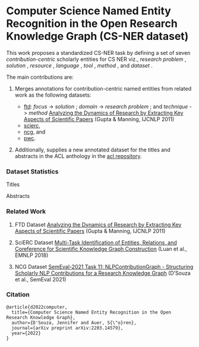 # Computer Science Named Entity Recognition in the Open Research Knowledge Graph (CS-NER dataset)


This work proposes a standardized CS-NER task by defining a set of seven _contribution-centric_ scholarly
entities for CS NER viz., _research problem_ , _solution_ , _resource_ , _language_ ,
_tool_ , _method_ , and _dataset_ . 

The main contributions are:

1) Merges annotations for contribution-centric named entities from related work as the following datasets: 
   - [ftd](https://github.com/jd-coderepos/contributions-ner-cs/tree/main/ftd): _focus_ -> _solution_ ; _domain_ -> _research problem_ ; and _technique_ -> _method_ [Analyzing the Dynamics of Research by Extracting Key Aspects of Scientific Papers](https://aclanthology.org/I11-1001/) (Gupta & Manning, IJCNLP 2011)
   - [scierc](https://github.com/jd-coderepos/contributions-ner-cs/tree/main/scierc),
   - [ncg](https://github.com/jd-coderepos/contributions-ner-cs/tree/main/ncg), and 
   - [pwc](https://github.com/jd-coderepos/contributions-ner-cs/tree/main/pwc).

2) Additionally, supplies a new annotated dataset for the titles and abstracts in the ACL anthology in the [acl repository](https://github.com/jd-coderepos/contributions-ner-cs/tree/main/acl).


### Dataset Statistics



Titles



Abstracts



### Related Work

1) FTD Dataset
[Analyzing the Dynamics of Research by Extracting Key Aspects of Scientific Papers](https://aclanthology.org/I11-1001/) (Gupta & Manning, IJCNLP 2011)

2) SciERC Dataset
[Multi-Task Identification of Entities, Relations, and Coreference for Scientific Knowledge Graph Construction](https://aclanthology.org/D18-1360/) (Luan et al., EMNLP 2018)

3) NCG Dataset
[SemEval-2021 Task 11: NLPContributionGraph - Structuring Scholarly NLP Contributions for a Research Knowledge Graph](https://aclanthology.org/2021.semeval-1.44/) (D’Souza et al., SemEval 2021)


### Citation

```
@article{d2022computer,
  title={Computer Science Named Entity Recognition in the Open Research Knowledge Graph},
  author={D'Souza, Jennifer and Auer, S{\"o}ren},
  journal={arXiv preprint arXiv:2203.14579},
  year={2022}
}
```
